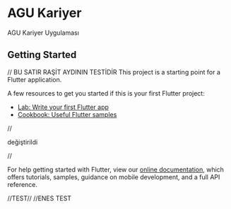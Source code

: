 # AGU Kariyer

AGU Kariyer Uygulaması

## Getting Started
// BU SATIR RAŞİT AYDININ TESTİDİR
This project is a starting point for a Flutter application.

A few resources to get you started if this is your first Flutter project:

- [Lab: Write your first Flutter app](https://flutter.dev/docs/get-started/codelab)
- [Cookbook: Useful Flutter samples](https://flutter.dev/docs/cookbook)

//

değiştirildi 

//


For help getting started with Flutter, view our
[online documentation](https://flutter.dev/docs), which offers tutorials,
samples, guidance on mobile development, and a full API reference.


//TEST//
//ENES TEST